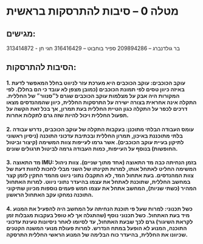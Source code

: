 # מטלה 0 – סיבות להתרסקות בראשית

## מגישים:

בר גולדנברג – 209894286
ספיר בוחבוט – 316416429
חגי חן - 313414872

## הסיבות להתרסקות:

#### 1.	עוקב הכוכבים: עוקב הכוכבים היא מערכת עזר לניווט בחלל המאפשר לדעת באיזה כיוון טסים לפי תמונת הכוכבים (כמובן מצפן לא עובד כי הם בחלל). לפי המקורות היה אבק על מצלמות עוקב הכוכבים שגרם ל״סנוור״ של החללית. התקלה אינה אחראית בצורה ישירה על התרסקות החללית, כיוון שהמהנדסים מצאו דרכים לכפר על התקלה כגון הטיית החללית בעת תמרון, אך בכל זאת הקשה על תפעול החללית ויכול להיות שזה גרם לתקלות אחרות.

#### 2.	עומס העבודה הבלתי מתוכנן: בעקבות התקלה של עוקב הכוכבים, נדרש עבודה בלתי מתוכננת באיכון, תמרון החללית ובכתיבת עדכוני התוכנה (ניסיון ראשוני לתיקון בעיית עוקב הכוכבים). אשר גרמו לעייפות צוות המשימה (קיצור וביטול החופשות) בנוסף על העייפות, כמות העבודה גרמה לביטול תרגולים שונים.

#### 3.	מד התאוצה IMU: בזמן הנחיתה כבה מד התאוצה (אחד מתוך שניים). צוות ניהול המשימה החליט לאתחל אותו, למרות תקינתו של השני מבלי לחכות לחוות דעת של צוות המהנדסים. בעת אתחול המד, לא התקבלו נתוני ניווט מהמד התקין לזמן קצר במחשב החללית, שתוכנת לאתחל את עצמו בהיעדר נתוני ניווט. למרות האתחול המהיר (כשתי שניות), המחשב אתחל את עצמו חמש פעמים נוספות מכיוון שתיקוני התוכנה נמחקו עקב האתחול הראשון.

#### 4.	כשל תכנוני: למרות שעל פי תוכנת הנחיתה על המחשב היה להפעיל את המנוע מיד בעת האתחול. כשל תכנוני נוסף (שהתגלה אך לא טופל בעקבות מגבלות זמן לקראת השיגור) גרם לכך שבעת האתחול, עד לסיומו לאחר ניסיונות טעינת עדכוני התוכנה, המנוע לא הופעל במתח הנדרש. למרות פעולת מנועי המשנה הקטנים שכיוונו את החללית, בהיעדר כוח הבלימה של המנוע הראשי החללית התרסקה.
